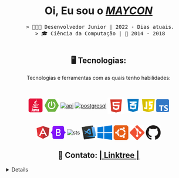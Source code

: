 <h1 align="center"> Oi, Eu sou o <a href="https://www.linkedin.com/in/MayconL27"><i>MAYCON</i></a></h1>
<pre align="center">
 > 👨🏽‍💻 Desenvolvedor Junior | 2022 - Dias atuais.
 > 🎓 Ciência da Computação | 📆 2014 - 2018

</pre>

<h2 align='center'> 🖥️ Tecnologias: </h2>
  <p align='center'>Tecnologias e ferramentas com as quais tenho habilidades:</p>
 <div style="display: inline_block" align='center'><br>
    
  <a href="https://docs.oracle.com/javase/8/docs/"><img align="center" alt="Java" height="40" width="40" src="https://github.com/MayconL27/MayconL27/blob/main/assets/java.png"></a>
  <a href="https://docs.spring.io/spring-framework/docs/current/reference/html/"><img align="center" alt="Spring" height="40" width="40" src="https://github.com/MayconL27/MayconL27/blob/main/assets/springboot.png"></a>
  <a href="https://swagger.io/solutions/api-documentation/"><img align="center" alt="api" height="40" width="40" src="https://github.com/MayconL27/MayconL27/blob/main/assets/api.png"></a>
  <a href="https://www.postgresql.org/docs/"><img align="center" alt="postgresql" height="40" width="40" src="https://github.com/MayconL27/MayconL27/blob/main/assets/postgresql.png"></a>
  <img align="center" alt="html" height="45" width="45" src="https://github.com/MayconL27/MayconL27/blob/main/assets/html5.png">
  <img align="center" alt="css" height="40" width="40" src="https://github.com/MayconL27/MayconL27/blob/main/assets/css.png">
  <img align="center" alt="js" height="35" width="35" src="https://github.com/MayconL27/MayconL27/blob/main/assets/js.png">
  <img align="center" alt="ts" height="35" width="35" src="https://github.com/MayconL27/MayconL27/blob/main/assets/typescript.png">
  
  </div>

  <div style="display: inline_block" align='center'><br>
  <img align="center" alt="sts" height="35" width="35" src="https://github.com/MayconL27/MayconL27/blob/main/assets/angular.png">
  <img align="center" alt="ts" height="35" width="40" src="https://github.com/MayconL27/MayconL27/blob/main/assets/Bootstrap.png">
  <img align="center" alt="sts" height="35" width="35" src="https://github.com/MayconL27/MayconL27/blob/main/assets/sts.png">
  <img align="center" alt="vs" height="40" width="40" src="https://github.com/MayconL27/MayconL27/blob/main/assets/vscode.png">
  <img align="center" alt="Windows" height="40" width="40" src="https://github.com/MayconL27/MayconL27/blob/main/assets/Windows.png">
  <img align="center" alt="ubuntu" height="40" width="40" src="https://github.com/MayconL27/MayconL27/blob/main/assets/Ubuntu1.png"> 
    <a href="https://git-scm.com/docs/git/pt_BR"><img align="center" alt="postgresql" height="40" width="40" src="https://github.com/MayconL27/MayconL27/blob/main/assets/git.png"></a>
  <a href="https://github.com/MayconL27/MayconL27/blob/main/assets/GitHub.png"><img align="center" alt="postgresql" height="40" width="40" src="https://github.com/MayconL27/MayconL27/blob/main/assets/GitHub.png"></a> 
  </div>
  

  <h2 align='center'> 💬 Contato:  <a href="https://linktr.ee/mayconl27"> | Linktree |</a> </h2>
  
 
  
<details>
<h4>📚 Cursos / Bootcamps</h4>
  <p><a href="https://www.dio.me/certificate/5B96704A/share">💻 Bootcamp Philips Fullstack Developer | You Are You</a></p>
  <p><a href="https://certificates.digitalinnovation.one/294FD8F7">📙 Desenvolvimento básico em Java - Digital Innovation One</a></p>
  <p><a href="https://www.dio.me/certificate/8650AB0D/share">📗 Sintaxe Básica em JavaScript</a></p>
  <p><a href="https://certificates.digitalinnovation.one/ACBDFF19">📘 SQL SERVER - Criando suas primeiras consultas - Digital Innovation One</a></p>
  <p><a href="https://certificates.digitalinnovation.one/520417D6">📕 Introdução a criação de websites com HTML5 e CSS3 - Digital Innovation One</a></p>
</details>
  
